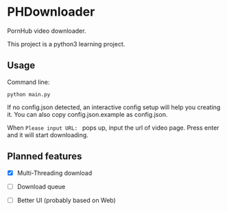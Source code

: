 # PHDownloader
PornHub video downloader. 

This project is a python3 learning project.

## Usage

Command line:

`python main.py`

If no config.json detected, an interactive config setup will help you creating it. You can also copy config.json.example as config.json.

When `Please input URL: ` pops up, input the url of video page. Press enter and it will start downloading.

## Planned features

- [x] Multi-Threading download

- [ ] Download queue

- [ ] Better UI (probably based on Web)
